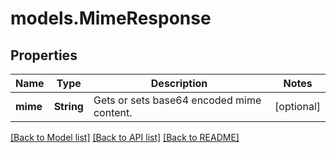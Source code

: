 # models.MimeResponse
## Properties
Name | Type | Description | Notes
------------ | ------------- | ------------- | -------------
**mime** | **String** | Gets or sets base64 encoded mime content.              | [optional] 



[[Back to Model list]](README.md#documentation-for-models) [[Back to API list]](README.md#documentation-for-api-endpoints) [[Back to README]](README.md)


